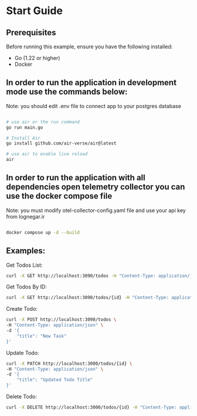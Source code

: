 # Start Guide

## Prerequisites

Before running this example, ensure you have the following installed:

-   Go (1.22 or higher)
-   Docker

## In order to run the application in development mode use the commands below:

Note: you should edit .env file to connect app to your postgres database

```bash

# use air or the run command
go run main.go

# Install Air
go install github.com/air-verse/air@latest

# use air to enable live reload
air

```

## In order to run the application with all dependencies open telemetry collector you can use the docker compose file

Note: you must modify otel-collector-config.yaml file and use your api key from lognegar.ir

```bash

docker compose up -d --build

```

## Examples:

Get Todos List:

```bash
curl -X GET http://localhost:3090/todos -H "Content-Type: application/json"
```

Get Todos By ID:

```bash
curl -X GET http://localhost:3090/todos/{id} -H "Content-Type: application/json"
```

Create Todo:

```bash
curl -X POST http://localhost:3090/todos \
-H "Content-Type: application/json" \
-d '{
    "title": "New Task"
}'

```

Update Todo:

```bash
curl -X PATCH http://localhost:3000/todos/{id} \
-H "Content-Type: application/json" \
-d '{
    "title": "Updated Todo Title"
}'

```

Delete Todo:

```bash
curl -X DELETE http://localhost:3000/todos/{id} -H "Content-Type: application/json"

```
